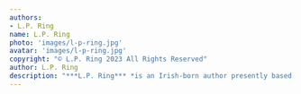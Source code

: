 ```yaml
---
authors:
- L.P. Ring
name: L.P. Ring
photo: 'images/l-p-ring.jpg'
avatar: 'images/l-p-ring.jpg'
copyright: "© L.P. Ring 2023 All Rights Reserved"
author: L.P. Ring
description: "***L.P. Ring*** *is an Irish-born author presently based in Japan. He’s written crime novels featuring the Seoul-based detective S.I. Choi, a (so far) stand-alone noir featuring the detective Lou Harte, and has been published with* Kaidankai, The Bombay Literary Magazine, Fleas on the Dog, *and the Black Beacon anthology* 'Tales from the Ruins'. *He'll feature in 2023 with* Shotgun Honey, Creepy Podcast, *and* Schlock!. *He tweets at [@L_P_Ring](https://twitter.com/L_P_Ring).*"
---
```


